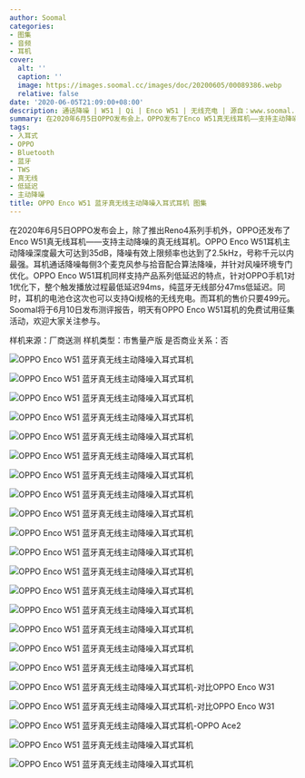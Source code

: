 ```yaml
---
author: Soomal
categories:
- 图集
- 音频
- 耳机
cover:
  alt: ''
  caption: ''
  image: https://images.soomal.cc/images/doc/20200605/00089386.webp
  relative: false
date: '2020-06-05T21:09:00+08:00'
description: 通话降噪 | W51 | Qi | Enco W51 | 无线充电 | 源自：www.soomal.com | 版权：原创 |  平均/总评分：10.00/50
summary: 在2020年6月5日OPPO发布会上，OPPO发布了Enco W51真无线耳机――支持主动降噪的真无线耳机。OPPO Enco W51耳机主动降噪深度最大可达到35dB，降噪有效上限频率也达到了2.5kHz，同时耳机支持电池仓无线充电，通话降噪，超低延迟等特性……
tags:
- 入耳式
- OPPO
- Bluetooth
- 蓝牙
- TWS
- 真无线
- 低延迟
- 主动降噪
title: OPPO Enco W51 蓝牙真无线主动降噪入耳式耳机 图集
---
```


在2020年6月5日OPPO发布会上，除了推出Reno4系列手机外，OPPO还发布了Enco W51真无线耳机――支持主动降噪的真无线耳机。OPPO Enco W51耳机主动降噪深度最大可达到35dB，降噪有效上限频率也达到了2.5kHz，号称千元以内最强。耳机通话降噪每侧3个麦克风参与拾音配合算法降噪，并针对风噪环境专门优化。OPPO Enco W51耳机同样支持产品系列低延迟的特点，针对OPPO手机1对1优化下，整个触发播放过程最低延迟94ms，纯蓝牙无线部分47ms低延迟。同时，耳机的电池仓这次也可以支持Qi规格的无线充电。而耳机的售价只要499元。Soomal将于6月10日发布测评报告，明天有OPPO Enco W51耳机的免费试用征集活动，欢迎大家关注参与。



样机来源：厂商送测
样机类型：市售量产版
是否商业关系：否



![OPPO Enco W51 蓝牙真无线主动降噪入耳式耳机](https://images.soomal.cc/images/doc/20200605/00089363.webp)



![OPPO Enco W51 蓝牙真无线主动降噪入耳式耳机](https://images.soomal.cc/images/doc/20200605/00089364.webp)



![OPPO Enco W51 蓝牙真无线主动降噪入耳式耳机](https://images.soomal.cc/images/doc/20200605/00089365.webp)



![OPPO Enco W51 蓝牙真无线主动降噪入耳式耳机](https://images.soomal.cc/images/doc/20200605/00089366.webp)



![OPPO Enco W51 蓝牙真无线主动降噪入耳式耳机](https://images.soomal.cc/images/doc/20200605/00089367.webp)



![OPPO Enco W51 蓝牙真无线主动降噪入耳式耳机](https://images.soomal.cc/images/doc/20200605/00089368.webp)



![OPPO Enco W51 蓝牙真无线主动降噪入耳式耳机](https://images.soomal.cc/images/doc/20200605/00089369.webp)



![OPPO Enco W51 蓝牙真无线主动降噪入耳式耳机](https://images.soomal.cc/images/doc/20200605/00089370.webp)



![OPPO Enco W51 蓝牙真无线主动降噪入耳式耳机](https://images.soomal.cc/images/doc/20200605/00089371.webp)



![OPPO Enco W51 蓝牙真无线主动降噪入耳式耳机](https://images.soomal.cc/images/doc/20200605/00089372.webp)



![OPPO Enco W51 蓝牙真无线主动降噪入耳式耳机](https://images.soomal.cc/images/doc/20200605/00089373.webp)



![OPPO Enco W51 蓝牙真无线主动降噪入耳式耳机](https://images.soomal.cc/images/doc/20200605/00089374.webp)



![OPPO Enco W51 蓝牙真无线主动降噪入耳式耳机](https://images.soomal.cc/images/doc/20200605/00089375.webp)



![OPPO Enco W51 蓝牙真无线主动降噪入耳式耳机](https://images.soomal.cc/images/doc/20200605/00089376.webp)



![OPPO Enco W51 蓝牙真无线主动降噪入耳式耳机](https://images.soomal.cc/images/doc/20200605/00089377.webp)



![OPPO Enco W51 蓝牙真无线主动降噪入耳式耳机](https://images.soomal.cc/images/doc/20200605/00089378.webp)



![OPPO Enco W51 蓝牙真无线主动降噪入耳式耳机](https://images.soomal.cc/images/doc/20200605/00089379.webp)



![OPPO Enco W51 蓝牙真无线主动降噪入耳式耳机-对比OPPO Enco W31](https://images.soomal.cc/images/doc/20200605/00089380.webp)



![OPPO Enco W51 蓝牙真无线主动降噪入耳式耳机-对比OPPO Enco W31](https://images.soomal.cc/images/doc/20200605/00089381.webp)



![OPPO Enco W51 蓝牙真无线主动降噪入耳式耳机-OPPO Ace2](https://images.soomal.cc/images/doc/20200605/00089382.webp)



![OPPO Enco W51 蓝牙真无线主动降噪入耳式耳机](https://images.soomal.cc/images/doc/20200605/00089383.webp)



![OPPO Enco W51 蓝牙真无线主动降噪入耳式耳机](https://images.soomal.cc/images/doc/20200605/00089384.webp)